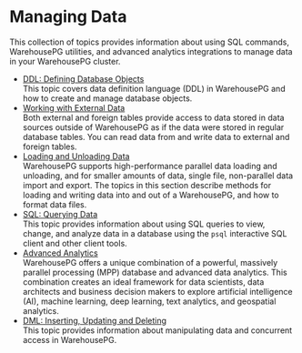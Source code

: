 # Managing Data

This collection of topics provides information about using SQL commands, WarehousePG utilities, and advanced analytics integrations to manage data in your WarehousePG cluster.

- [DDL: Defining Database Objects](./ddl/ddl.html)<br/>This topic covers data definition language (DDL) in WarehousePG and how to create and manage database objects.
- [Working with External Data](./external/working-with-file-based-ext-tables.html)<br/>Both external and foreign tables provide access to data stored in data sources outside of WarehousePG as if the data were stored in regular database tables. You can read data from and write data to external and foreign tables.
- [Loading and Unloading Data](./load/topics/g-loading-and-unloading-data.html)<br/>WarehousePG supports high-performance parallel data loading and unloading, and for smaller amounts of data, single file, non-parallel data import and export. The topics in this section describe methods for loading and writing data into and out of a WarehousePG, and how to format data files.
- [SQL: Querying Data](./query/topics/query.html)<br/>This topic provides information about using SQL queries to view, change, and analyze data in a database using the `psql` interactive SQL client and other client tools.
- [Advanced Analytics](../analytics/)<br/>WarehousePG offers a unique combination of a powerful, massively parallel processing (MPP) database and advanced data analytics. This combination creates an ideal framework for data scientists, data architects and business decision makers to explore artificial intelligence (AI), machine learning, deep learning, text analytics, and geospatial analytics.
- [DML: Inserting, Updating and Deleting](./dml.html)<br/>This topic provides information about manipulating data and concurrent access in WarehousePG.